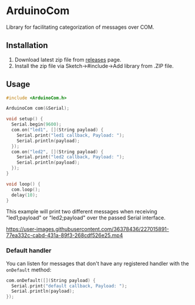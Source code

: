 # ArduinoCom

Library for facilitating categorization of messages over COM.

## Installation

1. Download latest zip file from [releases](https://github.com/JMax45/arduino-com/releases) page.
2. Install the zip file via Sketch->#include->Add library from .ZIP file.

## Usage

```cpp
#include <ArduinoCom.h>

ArduinoCom com(&Serial);

void setup() {
  Serial.begin(9600);
  com.on("led1", [](String payload) {
    Serial.print("led1 callback, Payload: ");
    Serial.println(payload);
  });
  com.on("led2", [](String payload) {
    Serial.print("led2 callback, Payload: ");
    Serial.println(payload);
  });
}

void loop() {
  com.loop();
  delay(10);
}
```

This example will print two different messages when receiving "led1;payload" or "led2;payload" over the passed Serial interface.

https://user-images.githubusercontent.com/36378436/227015891-77ea332c-cabd-431a-89f3-268cdf526e25.mp4

### Default handler

You can listen for messages that don't have any registered handler with the ```onDefault``` method:

```cpp
com.onDefault([](String payload) {
  Serial.print("default callback, Payload: ");
  Serial.println(payload);
});
```